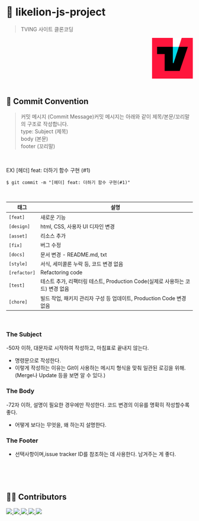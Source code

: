 # 🦁 likelion-js-project

> TVING 사이트 클론코딩

<div align=right> <img src="./images/tving.png" style="width:110px" height="110px"></div>
<br/>

## 💬 Commit Convention

> 커밋 메시지 (Commit Message)커밋 메시지는 아래와 같이 제목/본문/꼬리말의 구조로 작성합니다.<br>
> type: Subject (제목) <br>
> body (본문)<br>
> footer (꼬리말)

<br/>

EX) [헤더] feat: 더하기 함수 구현 (#1)

`$ git commit -m "[헤더] feat: 더하기 함수 구현(#1)"`

<br/>

| 태그         | 설명                                                                          |
| ------------ | ----------------------------------------------------------------------------- |
| `[feat]`     | 새로운 기능                                                                   |
| `[design]`   | html, CSS, 사용자 UI 디자인 변경                                              |
| `[asset]`    | 리소스 추가                                                                   |
| `[fix]`      | 버그 수정                                                                     |
| `[docs]`     | 문서 변경 - README.md, txt                                                    |
| `[style]`    | 서식, 세미콜론 누락 등, 코드 변경 없음                                        |
| `[refactor]` | Refactoring code                                                              |
| `[test]`     | 테스트 추가, 리팩터링 테스트, Production Code(실제로 사용하는 코드) 변경 없음 |
| `[chore]`    | 빌드 작업, 패키지 관리자 구성 등 업데이트, Production Code 변경 없음          |

<br/>

### The Subject

-50자 이하, 대문자로 시작하여 작성하고, 마침표로 끝내지 않는다.

- 명령문으로 작성한다.
- 이렇게 작성하는 이유는 Git이 사용하는 메시지 형식을 맞춰 일관된 로깅을 위해.
  (Merge나 Update 등을 보면 알 수 있다.)

### The Body

-72자 이하, 설명이 필요한 경우에만 작성한다. 코드 변경의 이유를 명확히 작성할수록 좋다.

- 어떻게 보다는 무엇을, 왜 하는지 설명한다.

### The Footer

- 선택사항이며,issue tracker ID를 참조하는 데 사용한다. 남겨주는 게 좋다.

<br/><br/><br/>

## 🧑‍💻 Contributors

<p>
  <a href="https://github.com/dydgh142">
    <img src="https://github.com/dydgh142.png" width="130">
  </a>
  <a href="https://github.com/cf9874">
    <img src="https://github.com/cf9874.png" width="130">
  </a>
  <a href="https://github.com/semin99">
    <img src="https://github.com/semin99.png" width="130">
  </a>
  <a href="https://github.com/to06109">
    <img src="https://github.com/to06109.png" width="130">
  </a>
  <a href="https://github.com/hwanghaein">
    <img src="https://github.com/hwanghaein.png" width="130">
  </a>

</p>

